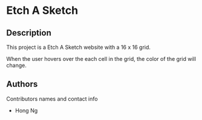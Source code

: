 # Etch A Sketch

## Description

This project is a Etch A Sketch website with a 16 x 16 grid. 

When the user hovers over the each cell in the grid, the color of the grid will change.

## Authors

Contributors names and contact info

- Hong Ng